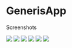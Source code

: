 # GenerisApp
Screenshots

![](https://github.com/ElimeletCA/GenerisApp/blob/main/Resources/Screen_Recording_20231009_174343_Generis.gif?raw=true)
![](https://github.com/ElimeletCA/GenerisApp/blob/main/Resources/Screenshot_20231009_174025_Generis.jpg?size=250x250)
![](https://github.com/ElimeletCA/GenerisApp/blob/main/Resources/Screenshot_20231009_174034_Generis.jpg?raw=true)
![](https://github.com/ElimeletCA/GenerisApp/blob/main/Resources/Screenshot_20231009_174059_Generis.jpg?raw=true)
![](https://github.com/ElimeletCA/GenerisApp/blob/main/Resources/Screenshot_20231009_174108_Generis.jpg?raw=true)
![](https://github.com/ElimeletCA/GenerisApp/blob/main/Resources/Screenshot_20231009_174119_Generis.jpg?raw=true)






